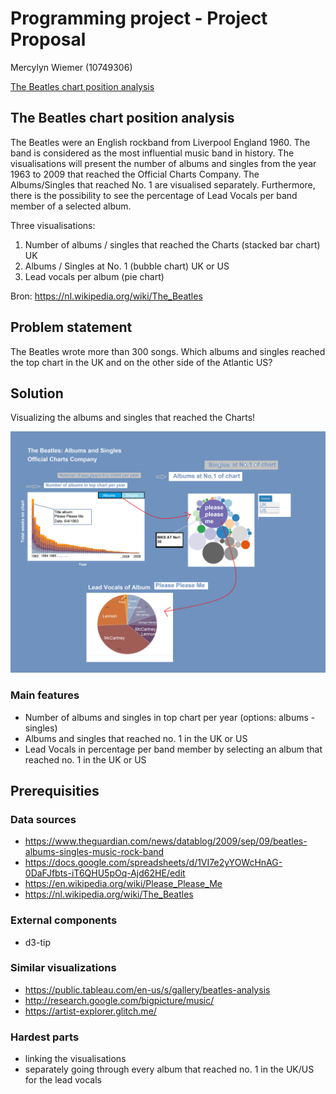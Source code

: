 # Programming project - Project Proposal #

Mercylyn Wiemer (10749306)

[The Beatles chart position analysis](https://mercylyn.github.io/mprogproject/index.html)

## The Beatles chart position analysis ##

The Beatles were an English rockband from Liverpool England 1960. The band is considered as the most influential music band in history. The visualisations will present the number of albums and singles from the year 1963 to 2009 that reached the Official Charts Company. The Albums/Singles that reached No. 1 are visualised separately. Furthermore, there is the possibility to see the percentage of Lead Vocals per band member of a selected album.

Three visualisations:
1) Number of albums / singles that reached the Charts (stacked bar chart) UK
2) Albums / Singles at No. 1 (bubble chart) UK or US
3) Lead vocals per album (pie chart)

Bron: https://nl.wikipedia.org/wiki/The_Beatles

## Problem statement ##
The Beatles wrote more than 300 songs. Which albums and singles reached the top chart in the UK and on the other side of the Atlantic US?

## Solution ##
Visualizing the albums and singles that reached the Charts!

![](docs/beatles_project_proposal.png)

### Main features ###
* Number of albums and singles in top chart per year (options: albums - singles)
* Albums and singles that reached no. 1 in the UK or US
* Lead Vocals in percentage per band member by selecting an album that reached no. 1 in the UK or US
## Prerequisities ##

### Data sources ###
* https://www.theguardian.com/news/datablog/2009/sep/09/beatles-albums-singles-music-rock-band
* https://docs.google.com/spreadsheets/d/1VI7e2yYOWcHnAG-0DaFJfbts-iT6QHU5pOq-Ajd62HE/edit
* https://en.wikipedia.org/wiki/Please_Please_Me
* https://nl.wikipedia.org/wiki/The_Beatles


### External components ###
* d3-tip

### Similar visualizations ###
* https://public.tableau.com/en-us/s/gallery/beatles-analysis
* http://research.google.com/bigpicture/music/
* https://artist-explorer.glitch.me/

### Hardest parts ###
* linking the visualisations
* separately going through every album that reached no. 1 in the UK/US for the lead vocals
